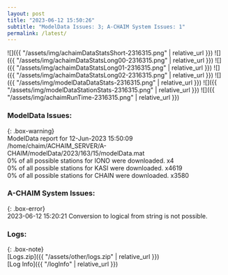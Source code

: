 ```yaml
---
layout: post
title: "2023-06-12 15:50:26"
subtitle: "ModelData Issues: 3; A-CHAIM System Issues: 1"
permalink: /latest/
---
```


![]({{ "/assets/img/achaimDataStatsShort-2316315.png" | relative_url }})
![]({{ "/assets/img/achaimDataStatsLong00-2316315.png" | relative_url }})
![]({{ "/assets/img/achaimDataStatsLong01-2316315.png" | relative_url }})
![]({{ "/assets/img/achaimDataStatsLong02-2316315.png" | relative_url }})
![]({{ "/assets/img/modelDataDataStats-2316315.png" | relative_url }})
![]({{ "/assets/img/modelDataStationStats-2316315.png" | relative_url }})
![]({{ "/assets/img/achaimRunTime-2316315.png" | relative_url }})


### ModelData Issues:  
  
{: .box-warning}  
 ModelData report for 12-Jun-2023 15:50:09   
 /home/chaim/ACHAIM_SERVER/A-CHAIM/modelData/2023/163/15/modelData.mat   
 0% of all possible stations for IONO were downloaded. x4   
 0% of all possible stations for KASI were downloaded. x4619   
 0% of all possible stations for CHAIN were downloaded. x3580   
  
### A-CHAIM System Issues:  
  
{: .box-error}  
2023-06-12 15:20:21 Conversion to logical from string is not possible.  

### Logs:  
  
{: .box-note}  
[Logs.zip]({{ "/assets/other/logs.zip" | relative_url }})  
[Log Info]({{ "/logInfo" | relative_url }})  
